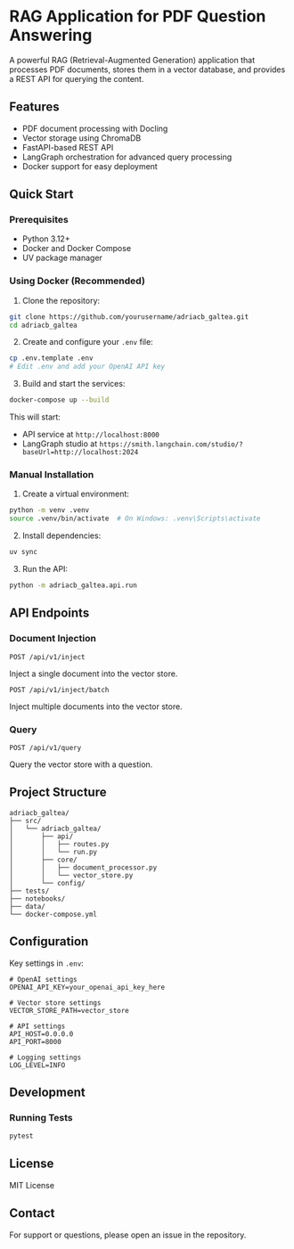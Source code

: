 # RAG Application for PDF Question Answering

A powerful RAG (Retrieval-Augmented Generation) application that processes PDF documents, stores them in a vector database, and provides a REST API for querying the content.

## Features

- PDF document processing with Docling
- Vector storage using ChromaDB
- FastAPI-based REST API
- LangGraph orchestration for advanced query processing
- Docker support for easy deployment

## Quick Start

### Prerequisites

- Python 3.12+
- Docker and Docker Compose
- UV package manager

### Using Docker (Recommended)

1. Clone the repository:
```bash
git clone https://github.com/yourusername/adriacb_galtea.git
cd adriacb_galtea
```

2. Create and configure your `.env` file:
```bash
cp .env.template .env
# Edit .env and add your OpenAI API key
```

3. Build and start the services:
```bash
docker-compose up --build
```

This will start:
- API service at `http://localhost:8000`
- LangGraph studio at `https://smith.langchain.com/studio/?baseUrl=http://localhost:2024`

### Manual Installation

1. Create a virtual environment:
```bash
python -m venv .venv
source .venv/bin/activate  # On Windows: .venv\Scripts\activate
```

2. Install dependencies:
```bash
uv sync
```

3. Run the API:
```bash
python -m adriacb_galtea.api.run
```

## API Endpoints

### Document Injection

```http
POST /api/v1/inject
```
Inject a single document into the vector store.

```http
POST /api/v1/inject/batch
```
Inject multiple documents into the vector store.

### Query

```http
POST /api/v1/query
```
Query the vector store with a question.

## Project Structure

```
adriacb_galtea/
├── src/
│   └── adriacb_galtea/
│       ├── api/
│       │   ├── routes.py
│       │   └── run.py
│       ├── core/
│       │   ├── document_processor.py
│       │   └── vector_store.py
│       └── config/
├── tests/
├── notebooks/
├── data/
└── docker-compose.yml
```

## Configuration

Key settings in `.env`:
```
# OpenAI settings
OPENAI_API_KEY=your_openai_api_key_here

# Vector store settings
VECTOR_STORE_PATH=vector_store

# API settings
API_HOST=0.0.0.0
API_PORT=8000

# Logging settings
LOG_LEVEL=INFO
```

## Development

### Running Tests
```bash
pytest
```

## License

MIT License

## Contact

For support or questions, please open an issue in the repository.
